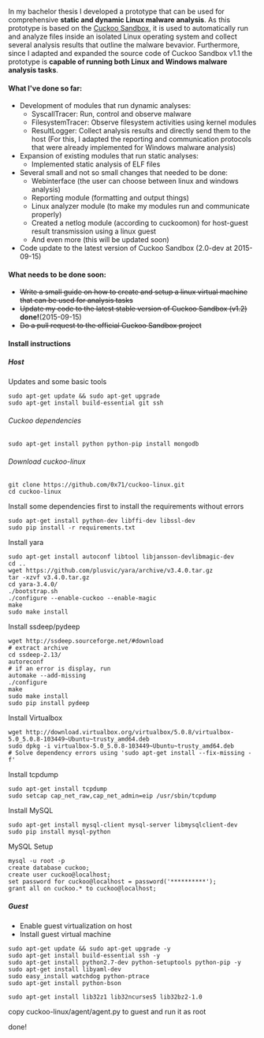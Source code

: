 In my bachelor thesis I developed a prototype that can be used for comprehensive **static and dynamic Linux malware analysis**. As this prototype is based on the [Cuckoo Sandbox](http://www.cuckoosandbox.org), it is used to automatically run and analyze files inside an isolated Linux operating system and collect several analysis results that outline the malware bevavior. Furthermore, since I adapted and expanded the source code of Cuckoo Sandbox v1.1 the prototype is **capable of running both Linux and Windows malware analysis tasks**.

#### What I've done so far:
* Development of modules that run dynamic analyses:
  * SyscallTracer: Run, control and observe malware
  * FilesystemTracer: Observe filesystem activities using kernel modules
  * ResultLogger: Collect analysis results and directly send them to the host (For this, I adapted the reporting and communication protocols that were already implemented for Windows malware analysis)
* Expansion of existing modules that run static analyses:
  * Implemented static analysis of ELF files
* Several small and not so small changes that needed to be done:
  * Webinterface (the user can choose between linux and windows analysis)
  * Reporting module (formatting and output things)
  * Linux analyzer module (to make my modules run and communicate properly)
  * Created a netlog module (according to cuckoomon) for host-guest result transmission using a linux guest 
  * And even more (this will be updated soon)
* Code update to the latest version of Cuckoo Sandbox (2.0-dev at 2015-09-15)  

#### What needs to be done soon:
* ~~Write a small guide on how to create and setup a linux virtual machine that can be used for analysis tasks~~
* ~~Update my code to the latest stable version of Cuckoo Sandbox (v1.2)~~ **done!**(2015-09-15)
* ~~Do a pull request to the official Cuckoo Sandbox project~~


#### Install instructions

#####  Host

Updates and some basic tools
```
sudo apt-get update && sudo apt-get upgrade
sudo apt-get install build-essential git ssh
```

###### Cuckoo dependencies

```
sudo apt-get install python python-pip install mongodb
```

###### Download cuckoo-linux
```
git clone https://github.com/0x71/cuckoo-linux.git
cd cuckoo-linux
```

Install some dependencies first to install the requirements without errors

```
sudo apt-get install python-dev libffi-dev libssl-dev
sudo pip install -r requirements.txt
```

Install yara

```
sudo apt-get install autoconf libtool libjansson-devlibmagic-dev 
cd .. 
wget https://github.com/plusvic/yara/archive/v3.4.0.tar.gz
tar -xzvf v3.4.0.tar.gz
cd yara-3.4.0/
./bootstrap.sh
./configure --enable-cuckoo --enable-magic
make
sudo make install
```

Install ssdeep/pydeep

```
wget http://ssdeep.sourceforge.net/#download
# extract archive
cd ssdeep-2.13/
autoreconf
# if an error is display, run 
automake --add-missing
./configure
make
sudo make install
sudo pip install pydeep
```

Install Virtualbox

```
wget http://download.virtualbox.org/virtualbox/5.0.8/virtualbox-5.0_5.0.8-103449~Ubuntu~trusty_amd64.deb
sudo dpkg -i virtualbox-5.0_5.0.8-103449~Ubuntu~trusty_amd64.deb
# Solve dependency errors using 'sudo apt-get install --fix-missing -f'
```

Install tcpdump
```
sudo apt-get install tcpdump
sudo setcap cap_net_raw,cap_net_admin=eip /usr/sbin/tcpdump
```

Install MySQL
```
sudo apt-get install mysql-client mysql-server libmysqlclient-dev
sudo pip install mysql-python
```

MySQL Setup
```
mysql -u root -p
create database cuckoo;
create user cuckoo@localhost;
set password for cuckoo@localhost = password('**********');
grant all on cuckoo.* to cuckoo@localhost;
```

##### Guest
* Enable guest virtualization on host
* Install guest virtual machine

```
sudo apt-get update && sudo apt-get upgrade -y
sudo apt-get install build-essential ssh -y
sudo apt-get install python2.7-dev python-setuptools python-pip -y
sudo apt-get install libyaml-dev
sudo easy_install watchdog python-ptrace
sudo apt-get install python-bson

sudo apt-get install lib32z1 lib32ncurses5 lib32bz2-1.0
```

copy cuckoo-linux/agent/agent.py to guest and run it as root

done!
